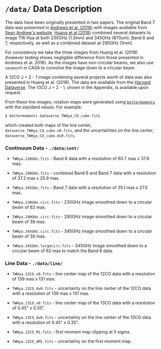 # `/data/` Data Description

The data have been originally presented in two papers. The original Band 7 data was presented in [Andrews et al. (2016)](https://ui.adsabs.harvard.edu/#abs/2016ApJ...820L..40A/abstract) with images available from [Sean Andrew's website](https://www.cfa.harvard.edu/~sandrews/). [Huang et al (2018)](https://ui.adsabs.harvard.edu/#abs/2018ApJ...852..122H/abstract) combined several datasets to image TW Hya at both 230GHz (1.3mm) and 345GHz (870um), Band 6 and 7, respectively, as well as a combined dataset at 290GHz (1mm).

For consistency we take the three images from Huang et al. (2018) (however testing shows negligible difference from those presented in Andrews et al. 2016). As the images have non-circular beams, we also use `imsmooth` in CASA to convolve the image down to a circular beam.

A 12CO J = 2 - 1 image combining several projects worth of data was also presented in Huang et al. (2018). The data are available from the [Harvard Dataverse](https://dataverse.harvard.edu/dataset.xhtml?persistentId=doi:10.7910/DVN/PXDKBC). The 13CO J = 2 - 1, shown in the Appendix, is available upon request.

From these line images, rotation maps were generated using [`bettermoments`](https://github.com/richteague/bettermoments) with the standard values. For example:

```bash
$ bettermoments dataverse_TWHya_CO_cube.fits
```

which created both maps of the line center, `dataverse_TWHya_CO_cube.v0.fits`, and the uncertainties on the line center, `dataverse_TWHya_CO_cube.dv0.fits`.

### Continuum Data - `./data/cont/`

* `TWHya.230GHz.fits` - Band 6 data with a resolution of 60.7 mas x 37.9 mas.

* `TWHya.290GHz.fits` - combined Band 6 and Band 7 data with a resolution of 37.2 mas x 25.9 mas.

* `TWHya.345GHz.fits` - Band 7 data with a resolution of 35.1 mas x 27.5 mas.

* `TWHya.230GHz.circ.fits` - 230GHz image smoothed down to a circular beam of 62 mas.

* `TWHya.290GHz.circ.fits` - 290GHz image smoothed down to a circular beam of 38 mas.

* `TWHya.345GHz.circ.fits` - 345GHz image smoothed down to a circular beam of 36 mas.

* `TWHya.345GHz.largecirc.fits` - 345GHz image smoothed down to a circular beam of 62 mas to match the Band 6 data.

### Line Data - `./data/line/`

* `TWHya.12CO_v0.fits` - line center map of the 12CO data with a resolution of 139 mas x 131 mas.

* `TWHya.12CO_dv0.fits` - uncertainty on the line center of the 12CO data with a resolution of 139 mas x 131 mas.

* `TWHya.13CO_v0.fits` - line center map of the 13CO data with a resolution of 0.45" x 0.35".

* `TWHya.13CO_dv0.fits` - uncertainty on the line center of the 13CO data with a resolution of 0.45" x 0.35".

* `TWHya.12CO_M1.fits` - first moment map clipping at 5 sigma.

* `TWHya.12CO_dM1.fits` - uncertainty on the first moment map.
